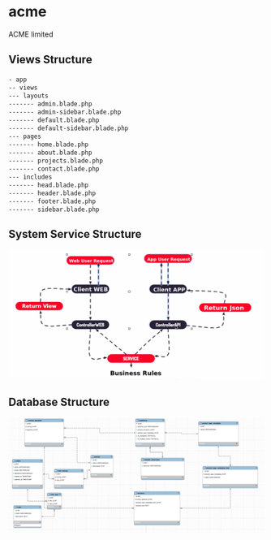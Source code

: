 # acme
ACME limited

## Views Structure
```
- app
-- views
--- layouts
------- admin.blade.php
------- admin-sidebar.blade.php
------- default.blade.php
------- default-sidebar.blade.php
--- pages
------- home.blade.php
------- about.blade.php
------- projects.blade.php
------- contact.blade.php
--- includes
------- head.blade.php
------- header.blade.php
------- footer.blade.php
------- sidebar.blade.php
```

## System Service Structure
![Alt text](resources/assets/images/service-architecture.png?raw=true "Database Structure")

## Database Structure
![Alt text](resources/assets/images/database.png?raw=true "Database Structure")

